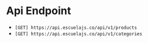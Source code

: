 # Api Endpoint

- `[GET] https://api.escuelajs.co/api/v1/products`
- `[GET] https://api.escuelajs.co/api/v1/categories`
